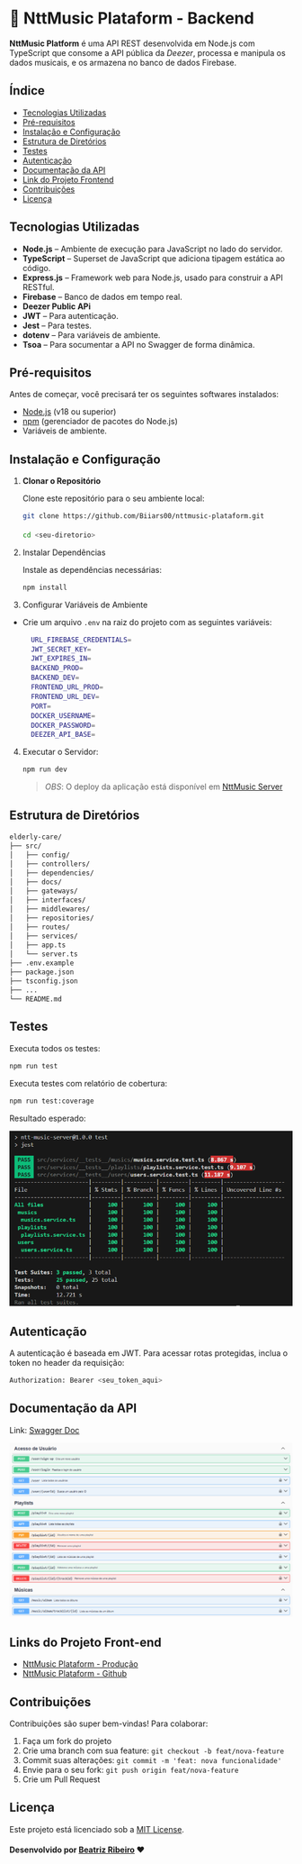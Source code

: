 # 🎵 NttMusic Plataform - Backend

**NttMusic Platform** é uma API REST desenvolvida em Node.js com TypeScript que consome a API pública da *Deezer*, processa e manipula os dados musicais, e os armazena no banco de dados Firebase.

## Índice

- [Tecnologias Utilizadas](#tecnologias-utilizadas)
- [Pré-requisitos](#pré-requisitos)
- [Instalação e Configuração](#instalação-e-configuração)
- [Estrutura de Diretórios](#estrutura-de-diretórios)
- [Testes](#testes)
- [Autenticação](#autenticação)
- [Documentação da API](#documentação-da-api)
- [Link do Projeto Frontend](#link-do-projeto-frontend)
- [Contribuições](#contribuições)
- [Licença](#licença)

## Tecnologias Utilizadas

- **Node.js** – Ambiente de execução para JavaScript no lado do servidor.
- **TypeScript** – Superset de JavaScript que adiciona tipagem estática ao código.
- **Express.js** – Framework web para Node.js, usado para construir a API RESTful.
- **Firebase** – Banco de dados em tempo real.
- **Deezer Public APi**
- **JWT** – Para autenticação.
- **Jest** – Para testes.
- **dotenv** – Para variáveis de ambiente.
- **Tsoa** – Para socumentar a API no Swagger de forma dinâmica.

## Pré-requisitos

Antes de começar, você precisará ter os seguintes softwares instalados:

- [Node.js](https://nodejs.org) (v18 ou superior)
- [npm](https://www.npmjs.com) (gerenciador de pacotes do Node.js)
- Variáveis de ambiente.

## Instalação e Configuração

1. **Clonar o Repositório**

   Clone este repositório para o seu ambiente local:

   ```bash
   git clone https://github.com/Biiars00/nttmusic-plataform.git

   cd <seu-diretorio>

   ```

2. Instalar Dependências

   Instale as dependências necessárias:

   ```bash
   npm install

   ```

3. Configurar Variáveis de Ambiente

- Crie um arquivo `.env` na raiz do projeto com as seguintes variáveis:

  ```bash
    URL_FIREBASE_CREDENTIALS=
    JWT_SECRET_KEY=
    JWT_EXPIRES_IN=
    BACKEND_PROD=
    BACKEND_DEV=
    FRONTEND_URL_PROD=
    FRONTEND_URL_DEV=
    PORT=
    DOCKER_USERNAME=
    DOCKER_PASSWORD=
    DEEZER_API_BASE=
  ```

4. Executar o Servidor:

   ```bash
   npm run dev
   ```

   > *OBS*: O deploy da aplicação está disponível em [NttMusic Server](https://nttmusic-plataform.onrender.com)

## Estrutura de Diretórios

    elderly-care/
    ├── src/
    │   ├── config/
    │   ├── controllers/
    │   ├── dependencies/
    │   ├── docs/
    │   ├── gateways/
    │   ├── interfaces/
    │   ├── middlewares/
    │   ├── repositories/
    │   ├── routes/
    │   ├── services/
    │   ├── app.ts
    │   └── server.ts
    ├── .env.example
    ├── package.json
    ├── tsconfig.json
    ├── ...
    └── README.md

## Testes

Executa todos os testes:
```bash
npm run test
```

Executa testes com relatório de cobertura:
```bash
npm run test:coverage
```

Resultado esperado:

![Coverage](public/coverage.png)

## Autenticação

A autenticação é baseada em JWT. Para acessar rotas protegidas, inclua o token no header da requisição:

```bash
Authorization: Bearer <seu_token_aqui>
```

## Documentação da API

Link: [Swagger Doc](https://nttmusic-plataform.onrender.com/docs)

![Documentação da API](public/swagger.png)



## Links do Projeto Front-end

- [NttMusic Plataform - Produção](https://nttmusic-plataform-frontend-q5nte751o.vercel.app)
- [NttMusic Plataform - Github](https://github.com/Biiars00/nttmusic-plataform-frontend)

## Contribuições

Contribuições são super bem-vindas! Para colaborar:
1. Faça um fork do projeto
2. Crie uma branch com sua feature: `git checkout -b feat/nova-feature`
3. Commit suas alterações: `git commit -m 'feat: nova funcionalidade'`
4. Envie para o seu fork: `git push origin feat/nova-feature`
5. Crie um Pull Request

## Licença

Este projeto está licenciado sob a [MIT License](https://opensource.org/license/mit).

#### Desenvolvido por [Beatriz Ribeiro](https://github.com/Biiars00) ❤️
